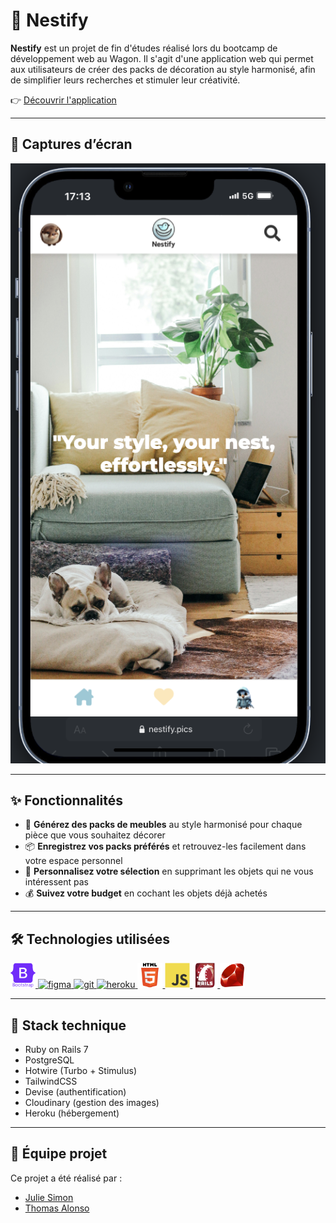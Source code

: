 # 🏡 Nestify

**Nestify** est un projet de fin d'études réalisé lors du bootcamp de développement web au Wagon.
Il s'agit d'une application web qui permet aux utilisateurs de créer des packs de décoration au style harmonisé, afin de simplifier leurs recherches et stimuler leur créativité.

👉 [Découvrir l'application](https://nestify.pics/)

---

## 📸 Captures d’écran

![Aperçu de Nestify](./public/Nestify%20landingpage.png)

---

## ✨ Fonctionnalités

- 📝 **Générez des packs de meubles** au style harmonisé pour chaque pièce que vous souhaitez décorer
- 📦 **Enregistrez vos packs préférés** et retrouvez-les facilement dans votre espace personnel
- 🧾 **Personnalisez votre sélection** en supprimant les objets qui ne vous intéressent pas
- 💰 **Suivez votre budget** en cochant les objets déjà achetés

---

## 🛠️ Technologies utilisées

<p align="left">
  <a href="https://getbootstrap.com" target="_blank" rel="noreferrer">
    <img src="https://raw.githubusercontent.com/devicons/devicon/master/icons/bootstrap/bootstrap-plain-wordmark.svg" alt="bootstrap" width="40" height="40"/>
  </a>
  <a href="https://www.figma.com/" target="_blank" rel="noreferrer">
    <img src="https://www.vectorlogo.zone/logos/figma/figma-icon.svg" alt="figma" width="40" height="40"/>
  </a>
  <a href="https://git-scm.com/" target="_blank" rel="noreferrer">
    <img src="https://www.vectorlogo.zone/logos/git-scm/git-scm-icon.svg" alt="git" width="40" height="40"/>
  </a>
  <a href="https://heroku.com" target="_blank" rel="noreferrer">
    <img src="https://www.vectorlogo.zone/logos/heroku/heroku-icon.svg" alt="heroku" width="40" height="40"/>
  </a>
  <a href="https://www.w3.org/html/" target="_blank" rel="noreferrer">
    <img src="https://raw.githubusercontent.com/devicons/devicon/master/icons/html5/html5-original-wordmark.svg" alt="html5" width="40" height="40"/>
  </a>
  <a href="https://developer.mozilla.org/en-US/docs/Web/JavaScript" target="_blank" rel="noreferrer">
    <img src="https://raw.githubusercontent.com/devicons/devicon/master/icons/javascript/javascript-original.svg" alt="javascript" width="40" height="40"/>
  </a>
  <a href="https://rubyonrails.org" target="_blank" rel="noreferrer">
    <img src="https://raw.githubusercontent.com/devicons/devicon/master/icons/rails/rails-original-wordmark.svg" alt="rails" width="40" height="40"/>
  </a>
  <a href="https://www.ruby-lang.org/en/" target="_blank" rel="noreferrer">
    <img src="https://raw.githubusercontent.com/devicons/devicon/master/icons/ruby/ruby-original.svg" alt="ruby" width="40" height="40"/>
  </a>
</p>

---

## 🧰 Stack technique

- Ruby on Rails 7
- PostgreSQL
- Hotwire (Turbo + Stimulus)
- TailwindCSS
- Devise (authentification)
- Cloudinary (gestion des images)
- Heroku (hébergement)

---

## 👥 Équipe projet

Ce projet a été réalisé par :

- [Julie Simon](https://github.com/JuS1302)
- [Thomas Alonso](https://github.com/Wazaaa974)
